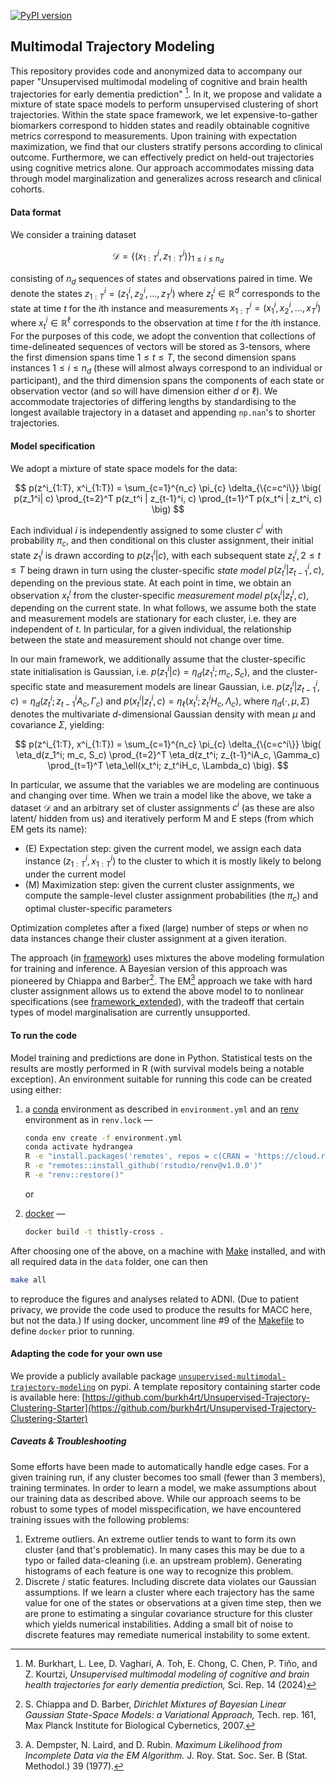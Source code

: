 [![PyPI version](https://badge.fury.io/py/unsupervised-multimodal-trajectory-modeling.svg)](https://badge.fury.io/py/unsupervised-multimodal-trajectory-modeling)

## Multimodal Trajectory Modeling

This repository provides code and anonymized data to accompany our paper
"Unsupervised multimodal modeling of cognitive and brain health trajectories
for early dementia prediction" [^1]. In it, we propose and validate a mixture
of state space models to perform unsupervised clustering of short trajectories.
Within the state space framework, we let expensive-to-gather biomarkers
correspond to hidden states and readily obtainable cognitive metrics correspond
to measurements. Upon training with expectation maximization, we find that our
clusters stratify persons according to clinical outcome. Furthermore, we can
effectively predict on held-out trajectories using cognitive metrics alone. Our
approach accommodates missing data through model marginalization and
generalizes across research and clinical cohorts.

#### Data format

We consider a training dataset

$$
\mathcal{D} = \{(x_{1:T}^{i}, z_{1:T}^{i}) \}_{1\leq i \leq n_d}
$$

consisting of $`n_d`$ sequences of states and observations paired in time. We
denote the states $`z_{1:T}^{i} = (z_1^i, z_2^i, \dotsc, z_T^i)`$ where
$`z_t^i \in \mathbb{R}^d`$ corresponds to the state at time $`t`$ for the
$`i`$th instance and measurements
$`x_{1:T}^{i} = (x_1^i, x_2^i, \dotsc, x_T^i)`$ where
$`x_t^i \in \mathbb{R}^\ell`$ corresponds to the observation at time $`t`$ for
the $`i`$th instance. For the purposes of this code, we adopt the convention
that collections of time-delineated sequences of vectors will be stored as
3-tensors, where the first dimension spans time $`1\leq t \leq T`$, the second
dimension spans instances $`1\leq i \leq n_d`$ (these will almost always
correspond to an individual or participant), and the third dimension spans the
components of each state or observation vector (and so will have dimension
either $`d`$ or $`\ell`$). We accommodate trajectories of differing lengths by
standardising to the longest available trajectory in a dataset and appending
`np.nan`'s to shorter trajectories.

#### Model specification

We adopt a mixture of state space models for the data:

$$
p(z^i_{1:T}, x^i_{1:T})
		= \sum_{c=1}^{n_c} \pi_{c} \delta_{\{c=c^i\}} \big( p(z_1^i| c)
		\prod_{t=2}^T p(z_t^i | z_{t-1}^i, c) \prod_{t=1}^T p(x_t^i | z_t^i, c) \big)
$$

Each individual $`i`$ is independently assigned to some cluster $`c^i`$ with
probability $`\pi_{c}`$, and then conditional on this cluster assignment, their
initial state $`z_1^i`$ is drawn according to $`p(z_1^i| c)`$, with each
subsequent state $`z_t^i, 2\leq t \leq T`$ being drawn in turn using the
cluster-specific _state model_ $`p(z_t^i | z_{t-1}^i, c)`$, depending on the
previous state. At each point in time, we obtain an observation $`x_t^i`$ from
the cluster-specific _measurement model_ $`p(x_t^i | z_t^i, c)`$, depending on
the current state. In what follows, we assume both the state and measurement
models are stationary for each cluster, i.e. they are independent of $`t`$. In
particular, for a given individual, the relationship between the state and
measurement should not change over time.

In our main framework, we additionally assume that the cluster-specific state
initialisation is Gaussian, i.e. $`p(z_1^i| c) = \eta_d(z_1^i; m_c, S_c)`$, and
the cluster-specific state and measurement models are linear Gaussian, i.e.
$`p(z_t^i | z_{t-1}^i, c) = \eta_d(z_t^i; z_{t-1}^iA_c, \Gamma_c)`$ and
$`p(x_t^i | z_t^i, c) = \eta_\ell(x_t^i; z_t^iH_c, \Lambda_c)`$, where
$`\eta_d(\cdot, \mu, \Sigma)`$ denotes the multivariate $`d`$-dimensional
Gaussian density with mean $`\mu`$ and covariance $`\Sigma`$, yielding:

$$
p(z^i_{1:T}, x^i_{1:T})
		= \sum_{c=1}^{n_c} \pi_{c} \delta_{\{c=c^i\}} \big( \eta_d(z_1^i; m_c, S_c)
		\prod_{t=2}^T \eta_d(z_t^i; z_{t-1}^iA_c, \Gamma_c) \prod_{t=1}^T
		\eta_\ell(x_t^i; z_t^iH_c, \Lambda_c) \big).
$$

In particular, we assume that the variables we are modeling are continuous and
changing over time. When we train a model like the above, we take a dataset
$`\mathcal{D}`$ and an arbitrary set of cluster assignments $`c^i`$ (as these
are also latent/ hidden from us) and iteratively perform M and E steps (from
which EM gets its name):

- (E) Expectation step: given the current model, we assign each data instance
  $`(z^i_{1:T}, x^i_{1:T})`$ to the cluster to which it is mostly likely to
  belong under the current model
- (M) Maximization step: given the current cluster assignments, we compute the
  sample-level cluster assignment probabilities (the $`\pi_c`$) and optimal
  cluster-specific parameters

Optimization completes after a fixed (large) number of steps or when no data
instances change their cluster assignment at a given iteration.

The approach (in [framework](./framework)) uses mixtures the above modeling
formulation for training and inference. A Bayesian version of this approach was
pioneered by Chiappa and Barber[^2]. The EM[^3] approach we take with hard
cluster assignment allows us to extend the above model to to nonlinear
specifications (see [framework_extended](./framework_extended)), with the
tradeoff that certain types of model marginalisation are currently unsupported.

#### To run the code

Model training and predictions are done in Python. Statistical tests on the
results are mostly performed in R (with survival models being a notable
exception). An environment suitable for running this code can be created using
either:

1. a [conda](https://docs.conda.io/en/latest/miniconda.html) environment as
   described in `environment.yml` and an
   [renv](https://cran.r-project.org/web/packages/renv) environment as in
   `renv.lock` —

   ```sh
   conda env create -f environment.yml
   conda activate hydrangea
   R -e "install.packages('remotes', repos = c(CRAN = 'https://cloud.r-project.org'))"
   R -e "remotes::install_github('rstudio/renv@v1.0.0')"
   R -e "renv::restore()"
   ```

   or

2. [docker](https://docker.com) —

   ```sh
   docker build -t thistly-cross .
   ```

After choosing one of the above, on a machine with
[Make](https://www.gnu.org/software/make/) installed, and with all required
data in the `data` folder, one can then

```sh
make all
```

to reproduce the figures and analyses related to ADNI. (Due to patient privacy,
we provide the code used to produce the results for MACC here, but not the
data.) If using docker, uncomment line #9 of the [Makefile](Makefile) to define
`docker` prior to running.

#### Adapting the code for your own use

We provide a publicly available package
[`unsupervised-multimodal-trajectory-modeling`](https://pypi.org/project/unsupervised-multimodal-trajectory-modeling/)
on pypi. A template repository containing starter code is available here:
[https://github.com/burkh4rt/Unsupervised-Trajectory-Clustering-Starter](https://github.com/burkh4rt/Unsupervised-Trajectory-Clustering-Starter)

##### Caveats & Troubleshooting

Some efforts have been made to automatically handle edge cases. For a given
training run, if any cluster becomes too small (fewer than 3 members), training
terminates. In order to learn a model, we make assumptions about our training
data as described above. While our approach seems to be robust to some types of
model misspecification, we have encountered training issues with the following
problems:

1. Extreme outliers. An extreme outlier tends to want to form its own cluster
   (and that's problematic). In many cases this may be due to a typo or failed
   data-cleaning (i.e. an upstream problem). Generating histograms of each
   feature is one way to recognize this problem.
2. Discrete / static features. Including discrete data violates our Gaussian
   assumptions. If we learn a cluster where each trajectory has the same value
   for one of the states or observations at a given time step, then we are
   prone to estimating a singular covariance structure for this cluster which
   yields numerical instabilities. Adding a small bit of noise to discrete
   features may remediate numerical instability to some extent.

[^1]:
    M. Burkhart, L. Lee, D. Vaghari, A. Toh, E. Chong, C. Chen, P. Tiňo, and Z.
    Kourtzi, _Unsupervised multimodal modeling of cognitive and brain health
    trajectories for early dementia prediction,_ Sci. Rep. 14 (2024)

[^2]:
    S. Chiappa and D. Barber, _Dirichlet Mixtures of Bayesian Linear Gaussian
    State-Space Models: a Variational Approach,_ Tech. rep. 161, Max Planck
    Institute for Biological Cybernetics, 2007.

[^3]:
    A. Dempster, N. Laird, and D. Rubin. _Maximum Likelihood from  
    Incomplete Data via the EM Algorithm._ J. Roy. Stat. Soc. Ser. B (Stat.
    Methodol.) 39 (1977).

<!---

format code with:
```
isort --profile black .
black .
prettier --write --print-width 79 --prose-wrap always **/*.md
R -e 'styler::style_dir("posthoc", transformers = styler::tidyverse_style(strict = TRUE))'
```

-->
